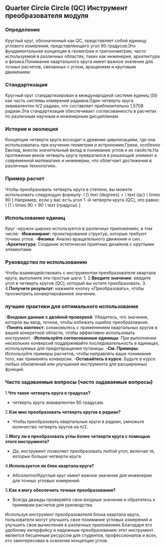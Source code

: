## Quarter Circle Circle (QC) Инструмент преобразователя модуля

### Определение
Круглый круг, обозначенный как QC, представляет собой единицу углового измерения, представляющего угол 90 градусов.Это фундаментальная концепция в геометрии и тригонометрии, часто используемой в различных областях, таких как инженерия, архитектура и физика.Понимание квартального круга имеет важное значение для точных расчетов, связанных с углом, вращением и круговым движением.

### Стандартизация
Кругный круг стандартизирован в международной системе единиц (SI) как часть системы измерения радиана.Один четверть круга эквивалентен π/2 радиан, что составляет приблизительно 1,5708 радиан.Эта стандартизация обеспечивает согласованность в расчетах по различным научным и инженерным дисциплинам.

### История и эволюция
Концепция четверти круга восходит к древним цивилизациям, где она использовалась при изучении геометрии и астрономии.Греки, особенно Евклид, внесли значительный вклад в понимание углов и их свойств.На протяжении веков четверть круга превратился в решающий элемент в современной математике и инженерии, что облегчает достижения в различных технологиях.

### Пример расчет
Чтобы преобразовать четверть круга в степени, вы можете использовать следующую формулу:
\ [\ text {degrees} = \ text {qc} \ times 90 \]
Например, если у вас есть угол 1 -й четверти круга (QC), это равно:
\ [1 \ times 90 = 90 \ text {градусы} \]

### Использование единиц
Круг -кружок широко используется в различных приложениях, в том числе:
-**Инжиниринг**: проектирование структур, которые требуют точных углов.
-**Физика**: Анализ вращательного движения и сил.
-**Архитектура**: Создание эстетически приятных дизайнов с круглыми элементами.

### Руководство по использованию
Чтобы взаимодействовать с инструментом преобразователя квартала круга, выполните эти простые шаги:
1.
2.**Введите значение**: введите угол в четверть кругов (QC), который вы хотите преобразовать.
3.
4.**Получите результат**: нажмите кнопку «Преобразовать», чтобы просмотреть конвертированное значение.

### лучшие практики для оптимального использования
-**Входные данные с двойной проверкой**: Убедитесь, что значение, которое вы ввод, точное, чтобы избежать ошибок преобразования.
-**Понять контекст**: ознакомьтесь с применением квартальных кругов в вашей конкретной области, чтобы эффективно использовать инструмент.
-**Используйте согласованные единицы**: При выполнении нескольких конверсий поддерживайте последовательность в единицах, используемых для предотвращения путаницы.
-**См. Примеры**: Используйте примеры расчетов, чтобы направлять ваше понимание того, как применять конверсии.
-**Оставайтесь в курсе**: Будьте в курсе любых обновлений или улучшений инструмента для расширенных функций.

### Часто задаваемые вопросы (часто задаваемые вопросы)

1.**Что такое четверть круга в градусах?**
- четверть круга эквивалентен 90 градусам.

2.**Как мне преобразовать четверть кругов в радиан?**
- Чтобы преобразовать квартальные круги в радиан, умножьте количество четверть кругов на π/2.

3.**Могу ли я преобразовать углы более четверти круга с помощью этого инструмента?**
- Да, инструмент позволяет преобразовать любой угол, включая те, которые больше четверти круга.

4.**Используется ли блок квартала круга?**
- Абсолютно!Круглый круг имеет важное значение для инженерии для точных угловых измерений.

5.**Как я могу обеспечить точные преобразования?**
- Всегда дважды проверяйте свои входные значения и обратитесь к примерам расчетов для руководства.

Используя инструмент преобразователя блока квартала круга, пользователи могут улучшить свое понимание угловых измерений и улучшить свои вычисления в различных приложениях.Благодаря его удобному интерфейсу и надежным преобразованию этот инструмент является бесценным ресурсом для студентов, профессионалов и всех, кто заинтересован в освоении концепции углов.